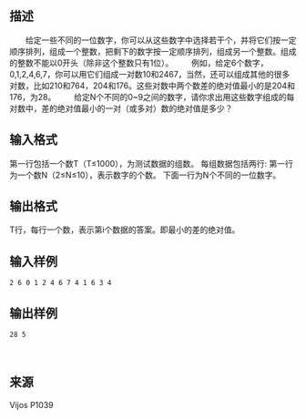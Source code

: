 ## 描述

　　给定一些不同的一位数字，你可以从这些数字中选择若干个，并将它们按一定顺序排列，组成一个整数，把剩下的数字按一定顺序排列，组成另一个整数。组成的整数不能以0开头（除非这个整数只有1位）。 　　例如，给定6个数字，0,1,2,4,6,7，你可以用它们组成一对数10和2467，当然，还可以组成其他的很多对数，比如210和764，204和176。这些对数中两个数差的绝对值最小的是204和176，为28。 　　给定N个不同的0~9之间的数字，请你求出用这些数字组成的每对数中，差的绝对值最小的一对（或多对）数的绝对值是多少？ 

## 输入格式

第一行包括一个数T（T≤1000），为测试数据的组数。 每组数据包括两行: 第一行为一个数N（2≤N≤10），表示数字的个数。 下面一行为N个不同的一位数字。 

## 输出格式

T行，每行一个数，表示第i个数据的答案。即最小的差的绝对值。 

## 输入样例

```plaintext
2 6 0 1 2 4 6 7 4 1 6 3 4 
```

## 输出样例

```plaintext
28 5 
```



 

## 来源

Vijos P1039

